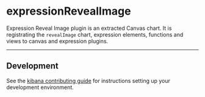 # expressionRevealImage

Expression Reveal Image plugin is an extracted Canvas chart. It is registrating the `revealImage` chart, expression elements, functions and views to canvas and expression plugins.   

---

## Development

See the [kibana contributing guide](https://github.com/elastic/kibana/blob/master/CONTRIBUTING.md) for instructions setting up your development environment.

